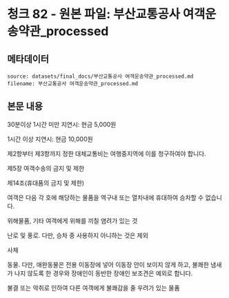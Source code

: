 # 청크 82 - 원본 파일: 부산교통공사 여객운송약관_processed

## 메타데이터

```
source: datasets/final_docs/부산교통공사 여객운송약관_processed.md
filename: 부산교통공사 여객운송약관_processed.md
```

## 본문 내용

30분이상 1시간 미만 지연시: 현금 5,000원

1시간 이상 지연시: 현금 10,000원

제2항부터 제3항까지 정한 대체교통비는 여행중지역에 이를 청구하여야 합니다.

제5장 여객수송의 금지 및 제한

제14조(휴대품의 금지 및 제한)

여객은 다음 각 호에 해당하는 물품을 역구내 또는 열차내에 휴대하여 승차할 수 없습니다.

위해물품, 기타 여객에게 위해를 끼칠 염려가 있는 것

난로 및 풍로. 다만, 승차 중 사용하지 아니하는 것은 제외

사체

동물. 다만, 애완동물은 전용 이동장에 넣어 이동장 안이 보이지 않게 하고, 불쾌한 냄새가 나지 않도록 한 경우와 장애인이 동반한 장애인 보조견은 예외로 합니다.

불결 또는 악취로 인하여 다른 여객에게 불쾌감을 줄 우려가 있는 물품